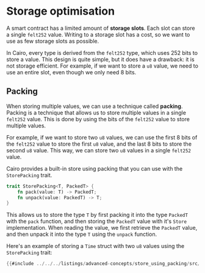 # Storage optimisation

A smart contract has a limited amount of **storage slots**. Each slot can store a single `felt252` value.
Writing to a storage slot has a cost, so we want to use as few storage slots as possible.

In Cairo, every type is derived from the `felt252` type, which uses 252 bits to store a value.
This design is quite simple, but it does have a drawback: it is not storage efficient. For example, if we want to store a `u8` value, we need to use an entire slot, even though we only need 8 bits.

## Packing

When storing multiple values, we can use a technique called **packing**. Packing is a technique that allows us to store multiple values in a single `felt252` value. This is done by using the bits of the `felt252` value to store multiple values.

For example, if we want to store two `u8` values, we can use the first 8 bits of the `felt252` value to store the first `u8` value, and the last 8 bits to store the second `u8` value. This way, we can store two `u8` values in a single `felt252` value.

Cairo provides a built-in store using packing that you can use with the `StorePacking` trait.

```rust
trait StorePacking<T, PackedT> {
    fn pack(value: T) -> PackedT;
    fn unpack(value: PackedT) -> T;
}
```

This allows us to store the type `T` by first packing it into the type `PackedT` with the `pack` function, and then storing the `PackedT` value with it's `Store` implementation. When reading the value, we first retrieve the `PackedT` value, and then unpack it into the type `T` using the `unpack` function.

Here's an example of storing a `Time` struct with two `u8` values using the `StorePacking` trait:

```rust
{{#include ../../../listings/advanced-concepts/store_using_packing/src/contract.cairo}}
```
